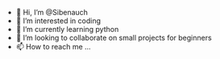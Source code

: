 - 👋 Hi, I’m @Sibenauch
- 👀 I’m interested in coding
- 🌱 I’m currently learning python
- 💞️ I’m looking to collaborate on small projects for beginners
- 📫 How to reach me ...

<!---
Sibenauch/Sibenauch is a ✨ special ✨ repository because its `README.md` (this file) appears on your GitHub profile.
You can click the Preview link to take a look at your changes.
--->
